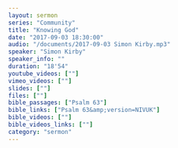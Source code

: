 ```yaml
---
layout: sermon
series: "Community"
title: "Knowing God"
date: "2017-09-03 18:30:00"
audio: "/documents/2017-09-03 Simon Kirby.mp3"
speaker: "Simon Kirby"
speaker_info: ""
duration: "18'54"
youtube_videos: [""]
vimeo_videos: [""]
slides: [""]
files: [""]
bible_passages: ["Psalm 63"]
bible_links: ["Psalm 63&amp;version=NIVUK"]
bible_videos: [""]
bible_videos_links: [""]
category: "sermon"
---
```

